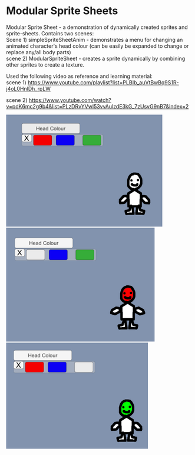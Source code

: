 # Modular Sprite Sheets

Modular Sprite Sheet - a demonstration of dynamically created sprites and sprite-sheets. Contains two scenes: <br>
Scene 1) simpleSpriteSheetAnim - demonstrates a menu for changing an animated character's head colour (can be easily be expanded to change or replace any/all body parts) <br>
scene 2) ModularSpriteSheet - creates a sprite dynamically by combining other sprites to create a texture.

Used the following video as reference and learning material: <br>
scene 1) https://www.youtube.com/playlist?list=PLBIb_auVtBwBq9S1R-j4oL0HnlDh_rpLW

scene 2) https://www.youtube.com/watch?v=pdK6mc2g9b4&list=PLzDRvYVwl53vvAulzdE3kG_7zUsvG9nB7&index=2

![](MSS_Img1.png) ![](MSS_Img2.png) ![](MSS_Img3.png)

